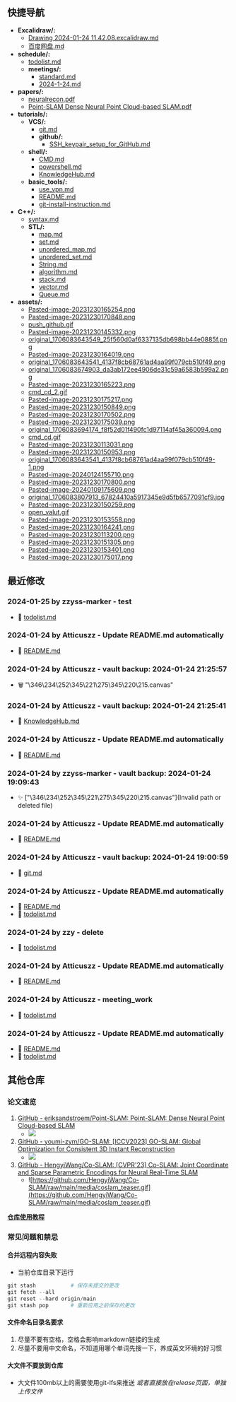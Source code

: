 ## 快捷导航

- **Excalidraw/:**
  - [Drawing 2024-01-24 11.42.08.excalidraw.md](docs/Excalidraw/Drawing%202024-01-24%2011.42.08.excalidraw.md)
  - [百度网盘.md](docs/百度网盘.md)
- **schedule/:**
  - [todolist.md](docs/schedule/todolist.md)
  - **meetings/:**
    - [standard.md](docs/schedule/meetings/standard.md)
    - [2024-1-24.md](docs/schedule/meetings/2024-1-24.md)
- **papers/:**
  - [neuralrecon.pdf](docs/papers/neuralrecon.pdf)
  - [Point-SLAM Dense Neural Point Cloud-based SLAM.pdf](docs/papers/Point-SLAM%20Dense%20Neural%20Point%20Cloud-based%20SLAM.pdf)
- **tutorials/:**
  - **VCS/:**
    - [git.md](docs/tutorials/VCS/git.md)
    - **github/:**
      - [SSH_keypair_setup_for_GitHub.md](docs/tutorials/VCS/github/SSH_keypair_setup_for_GitHub.md)
  - **shell/:**
    - [CMD.md](docs/tutorials/shell/CMD.md)
    - [powershell.md](docs/tutorials/shell/powershell.md)
    - [KnowledgeHub.md](docs/tutorials/KnowledgeHub.md)
  - **basic_tools/:**
    - [use_vpn.md](docs/tutorials/basic_tools/use_vpn.md)
    - [README.md](docs/tutorials/basic_tools/README.md)
    - [git-install-instruction.md](docs/tutorials/basic_tools/git-install-instruction.md)
- **C++/:**
  - [syntax.md](docs/C++/syntax.md)
  - **STL/:**
    - [map.md](docs/C++/STL/map.md)
    - [set.md](docs/C++/STL/set.md)
    - [unordered_map.md](docs/C++/STL/unordered_map.md)
    - [unordered_set.md](docs/C++/STL/unordered_set.md)
    - [String.md](docs/C++/STL/String.md)
    - [algorithm.md](docs/C++/STL/algorithm.md)
    - [stack.md](docs/C++/STL/stack.md)
    - [vector.md](docs/C++/STL/vector.md)
    - [Queue.md](docs/C++/STL/Queue.md)
- **assets/:**
  - [Pasted-image-20231230165254.png](assets/Pasted-image-20231230165254.png)
  - [Pasted-image-20231230170848.png](assets/Pasted-image-20231230170848.png)
  - [push_github.gif](assets/push_github.gif)
  - [Pasted-image-20231230145332.png](assets/Pasted-image-20231230145332.png)
  - [original_1706083643549_25f560d0af6337135db698bb44e0885f.png](assets/original_1706083643549_25f560d0af6337135db698bb44e0885f.png)
  - [Pasted-image-20231230164019.png](assets/Pasted-image-20231230164019.png)
  - [original_1706083643541_4137f8cb68761ad4aa99f079cb510f49.png](assets/original_1706083643541_4137f8cb68761ad4aa99f079cb510f49.png)
  - [original_1706083674903_da3ab172ee4906de31c59a6583b599a2.png](assets/original_1706083674903_da3ab172ee4906de31c59a6583b599a2.png)
  - [Pasted-image-20231230165223.png](assets/Pasted-image-20231230165223.png)
  - [cmd_cd_2.gif](assets/cmd_cd_2.gif)
  - [Pasted-image-20231230175217.png](assets/Pasted-image-20231230175217.png)
  - [Pasted-image-20231230150849.png](assets/Pasted-image-20231230150849.png)
  - [Pasted-image-20231230170502.png](assets/Pasted-image-20231230170502.png)
  - [Pasted-image-20231230175039.png](assets/Pasted-image-20231230175039.png)
  - [original_1706083694174_f8f52d01f490fc1d97114af45a360094.png](assets/original_1706083694174_f8f52d01f490fc1d97114af45a360094.png)
  - [cmd_cd.gif](assets/cmd_cd.gif)
  - [Pasted-image-20231230113031.png](assets/Pasted-image-20231230113031.png)
  - [Pasted-image-20231230150953.png](assets/Pasted-image-20231230150953.png)
  - [original_1706083643541_4137f8cb68761ad4aa99f079cb510f49-1.png](assets/original_1706083643541_4137f8cb68761ad4aa99f079cb510f49-1.png)
  - [Pasted-image-20240124155710.png](assets/Pasted-image-20240124155710.png)
  - [Pasted-image-20231230170800.png](assets/Pasted-image-20231230170800.png)
  - [Pasted-image-20240109175609.png](assets/Pasted-image-20240109175609.png)
  - [original_1706083807913_67824410a5917345e9d5fb6577091cf9.jpg](assets/original_1706083807913_67824410a5917345e9d5fb6577091cf9.jpg)
  - [Pasted-image-20231230150259.png](assets/Pasted-image-20231230150259.png)
  - [open_valut.gif](assets/open_valut.gif)
  - [Pasted-image-20231230153558.png](assets/Pasted-image-20231230153558.png)
  - [Pasted-image-20231230164241.png](assets/Pasted-image-20231230164241.png)
  - [Pasted-image-20231230113200.png](assets/Pasted-image-20231230113200.png)
  - [Pasted-image-20231230151305.png](assets/Pasted-image-20231230151305.png)
  - [Pasted-image-20231230153401.png](assets/Pasted-image-20231230153401.png)
  - [Pasted-image-20231230175017.png](assets/Pasted-image-20231230175017.png)

## 最近修改

### 2024-01-25 by zzyss-marker - test

- 🔨 [todolist.md](docs/schedule/todolist.md)

### 2024-01-24 by Atticuszz - Update README.md automatically

- 🔨 [README.md](README.md)

### 2024-01-24 by Atticuszz - vault backup: 2024-01-24 21:25:57

- 🗑️ "\346\234\252\345\221\275\345\220\215.canvas"

### 2024-01-24 by Atticuszz - vault backup: 2024-01-24 21:25:41

- 🔨 [KnowledgeHub.md](docs/tutorials/KnowledgeHub.md)

### 2024-01-24 by Atticuszz - Update README.md automatically

- 🔨 [README.md](README.md)

### 2024-01-24 by zzyss-marker - vault backup: 2024-01-24 19:09:43

- ✨ ["\346\234\252\345\221\275\345\220\215.canvas"](Invalid path or deleted file)

### 2024-01-24 by Atticuszz - Update README.md automatically

- 🔨 [README.md](README.md)

### 2024-01-24 by Atticuszz - vault backup: 2024-01-24 19:00:59

- 🔨 [git.md](docs/tutorials/VCS/git.md)

### 2024-01-24 by Atticuszz - Update README.md automatically

- 🔨 [README.md](README.md)
- 🔨 [todolist.md](docs/schedule/todolist.md)

### 2024-01-24 by zzy - delete

- 🔨 [todolist.md](docs/schedule/todolist.md)

### 2024-01-24 by Atticuszz - Update README.md automatically

- 🔨 [README.md](README.md)

### 2024-01-24 by Atticuszz - meeting_work

- 🔨 [todolist.md](docs/schedule/todolist.md)

### 2024-01-24 by Atticuszz - Update README.md automatically

- 🔨 [README.md](README.md)
- 🔨 [todolist.md](docs/schedule/todolist.md)

## 其他仓库

### 论文速览

1. [GitHub - eriksandstroem/Point-SLAM: Point-SLAM: Dense Neural Point Cloud-based SLAM](https://github.com/eriksandstroem/Point-SLAM)
   - ![](https://github.com/eriksandstroem/Point-SLAM/raw/main/media/office_4.gif)
2. [GitHub - youmi-zym/GO-SLAM: [ICCV2023] GO-SLAM: Global Optimization for Consistent 3D Instant Reconstruction](https://github.com/youmi-zym/GO-SLAM)
   - ![](https://github.com/youmi-zym/GO-SLAM/raw/main/images/comparison.png)
3. [GitHub - HengyiWang/Co-SLAM: [CVPR'23] Co-SLAM: Joint Coordinate and Sparse Parametric Encodings for Neural Real-Time SLAM](https://github.com/HengyiWang/Co-SLAM)
   - ![https://github.com/HengyiWang/Co-SLAM/raw/main/media/coslam_teaser.gif](https://github.com/HengyiWang/Co-SLAM/raw/main/media/coslam_teaser.gif)

**[仓库使用教程](docs/tutorials/KnowledgeHub)**

### 常见问题和禁忌

#### 合并远程内容失败

- 当前仓库目录下运行

```PowerShell
git stash           # 保存未提交的更改
git fetch --all
git reset --hard origin/main
git stash pop       # 重新应用之前保存的更改
```

#### 文件命名目录名要求

1. 尽量不要有空格，空格会影响markdown链接的生成
2. 尽量不要用中文命名，不知道用哪个单词先搜一下，养成英文环境的好习惯

#### 大文件不要放到仓库

- 大文件100mb以上的需要使用git-lfs来推送 _或者直接放在release页面，单独上传文件_
